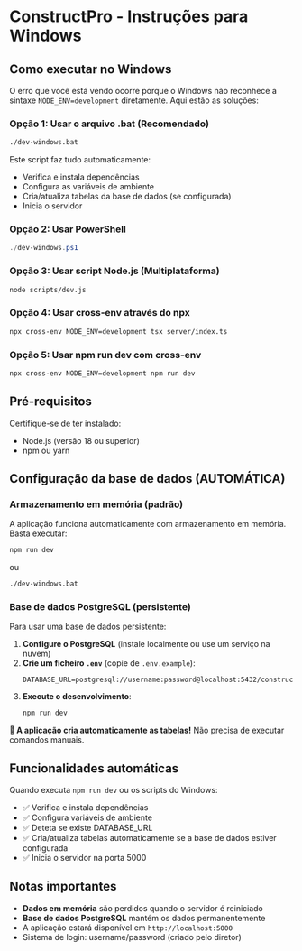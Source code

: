 # ConstructPro - Instruções para Windows

## Como executar no Windows

O erro que você está vendo ocorre porque o Windows não reconhece a sintaxe `NODE_ENV=development` diretamente. Aqui estão as soluções:

### Opção 1: Usar o arquivo .bat (Recomendado)
```bash
./dev-windows.bat
```
Este script faz tudo automaticamente:
- Verifica e instala dependências
- Configura as variáveis de ambiente
- Cria/atualiza tabelas da base de dados (se configurada)
- Inicia o servidor

### Opção 2: Usar PowerShell
```powershell
./dev-windows.ps1
```

### Opção 3: Usar script Node.js (Multiplataforma)
```bash
node scripts/dev.js
```

### Opção 4: Usar cross-env através do npx
```bash
npx cross-env NODE_ENV=development tsx server/index.ts
```

### Opção 5: Usar npm run dev com cross-env
```bash
npx cross-env NODE_ENV=development npm run dev
```

## Pré-requisitos
Certifique-se de ter instalado:
- Node.js (versão 18 ou superior)
- npm ou yarn

## Configuração da base de dados (AUTOMÁTICA)

### Armazenamento em memória (padrão)
A aplicação funciona automaticamente com armazenamento em memória. Basta executar:
```bash
npm run dev
```
ou
```bash
./dev-windows.bat
```

### Base de dados PostgreSQL (persistente)
Para usar uma base de dados persistente:

1. **Configure o PostgreSQL** (instale localmente ou use um serviço na nuvem)
2. **Crie um ficheiro `.env`** (copie de `.env.example`):
   ```env
   DATABASE_URL=postgresql://username:password@localhost:5432/constructpro
   ```
3. **Execute o desenvolvimento**:
   ```bash
   npm run dev
   ```

**🎉 A aplicação cria automaticamente as tabelas!** Não precisa de executar comandos manuais.

## Funcionalidades automáticas
Quando executa `npm run dev` ou os scripts do Windows:
- ✅ Verifica e instala dependências
- ✅ Configura variáveis de ambiente
- ✅ Deteta se existe DATABASE_URL
- ✅ Cria/atualiza tabelas automaticamente se a base de dados estiver configurada
- ✅ Inicia o servidor na porta 5000

## Notas importantes
- **Dados em memória** são perdidos quando o servidor é reiniciado
- **Base de dados PostgreSQL** mantém os dados permanentemente
- A aplicação estará disponível em `http://localhost:5000`
- Sistema de login: username/password (criado pelo diretor)
